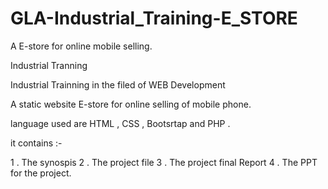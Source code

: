 # GLA-Industrial_Training-E_STORE
A  E-store for online mobile selling.




Industrial Tranning 


Industrial Trainning in the filed of WEB Development

A static website  E-store for online selling of mobile phone.

language used are HTML , CSS , Bootsrtap  and PHP .

it contains :-

1 . The synospis
2 . The project file
3 . The project final Report
4 . The PPT for the project.
